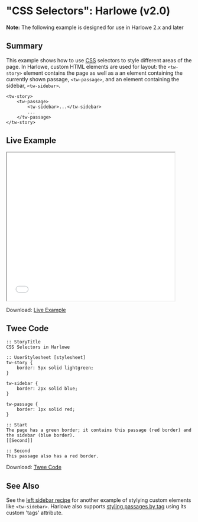 # "CSS Selectors": Harlowe (v2.0)

<div class="alertbox warning"><strong>Note:</strong> The following example is designed for use in Harlowe 2.x and later</div>

## Summary

This example shows how to use [CSS](../../terms/terms_css.md) selectors to style different areas of the page. In Harlowe, custom HTML elements are used for layout:  the `<tw-story>` element contains the page as well as a an element containing the currently shown passage, `<tw-passage>`, and an element containing the sidebar, `<tw-sidebar>`.

```twee
<tw-story>
	<tw-passage>
		<tw-sidebar>...</tw-sidebar>
		...
	</tw-passage>
</tw-story>
```

## Live Example

<section>
<iframe src="harlowe_cssselectors_example.html" height=400 width=90%></iframe>

Download: <a href="harlowe_cssselectors_example.html" target="_blank">Live Example</a>
</section>

## Twee Code

```twee
:: StoryTitle
CSS Selectors in Harlowe

:: UserStylesheet [stylesheet]
tw-story {
    border: 5px solid lightgreen;
}

tw-sidebar {
    border: 2px solid blue;
}

tw-passage {
    border: 1px solid red;
}

:: Start
The page has a green border; it contains this passage (red border) and the sidebar (blue border).
[[Second]]

:: Second
This passage also has a red border.

```

Download: <a href="harlowe_cssselectors_twee.txt" target="_blank">Twee Code</a>

## See Also

See the [left sidebar recipe](../../sidebar_left/harlowe_2/harlowe_sidebar_left.md) for another example of stylying custom elements like `<tw-sidebar>`. Harlowe also supports [styling passages by tag](../../passagetags/harlowe/harlowe_passagetags.md) using its custom 'tags' attribute.
